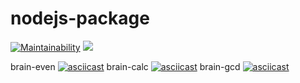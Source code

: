 # nodejs-package
[![Maintainability](https://api.codeclimate.com/v1/badges/b4174ee7f828f10066da/maintainability)](https://codeclimate.com/github/ArkadyKid/frontend-project-lvl1/maintainability)
![](https://github.com/ArkadyKid/frontend-project-lvl1/workflows/CI/badge.svg)

brain-even
[![asciicast](https://asciinema.org/a/ab1Pde4QrmHC2vl2ItwkrUZvr.png)](https://asciinema.org/a/ab1Pde4QrmHC2vl2ItwkrUZvr)
brain-calc
[![asciicast](https://asciinema.org/a/kH08hFBoXi3rtEWoOt9Vsp36X.png)](https://asciinema.org/a/kH08hFBoXi3rtEWoOt9Vsp36X)
brain-gcd
[![asciicast](https://asciinema.org/a/rGM5DOf9OX58n1c4VYO6pAGUV.png)](https://asciinema.org/a/rGM5DOf9OX58n1c4VYO6pAGUV)
